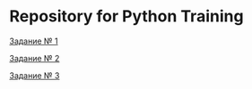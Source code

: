 # Repository for Python Training

[Задание № 1](https://github.com/12ok/python_train/commit/b7224dc11de48b370de410452256698e597f0b32)

[Задание № 2](https://github.com/12ok/python_train/commit/d0f6ee96435cf245e5f1f9fed57a46d92df401c4)

[Задание № 3](https://github.com/12ok/python_train/commit/e7b87c090cca52f0d5127ba3af9073b912ad3345)
